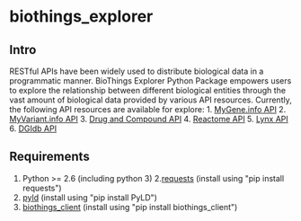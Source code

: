 # biothings_explorer

## Intro
RESTful APIs have been widely used to distribute biological data in a programmatic manner. BioThings Explorer Python Package empowers users to explore the relationship between different biological entities through the vast amount of biological data provided by various API resources. Currently, the following API resources are available for explore:
	1. [MyGene.info API](http://mygene.info)
	2. [MyVariant.info API](http://myvariant.info)
	3. [Drug and Compound API](http://c.biothigns.io)
	4. [Reactome API](http://reactome.org/ContentService/)
	5. [Lynx API](http://lynx.ci.uchicago.edu/webservices.html)
	6. [DGIdb API](http://dgidb.genome.wustl.edu/api)

## Requirements
1. Python >= 2.6 (including python 3)
2.[requests](https://pypi.python.org/pypi/requests) (install using "pip install requests")
3. [pyld](https://pypi.python.org/pypi/PyLD/0.7.2) (install using "pip install PyLD")
4. [biothings_client](https://pypi.python.org/pypi/biothings-client/0.1.1) (install using "pip install biothings_client")



